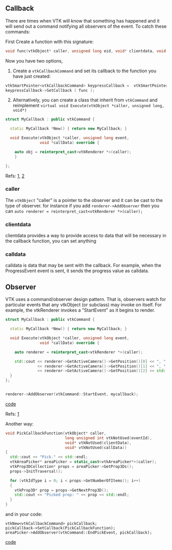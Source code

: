 ## Callback

There are times when VTK will know that something has happened and it will send out a command notifying all observers of the event. To catch these commands:

First Create a function with this signature:

```cpp
void func(vtkObject* caller, unsigned long eid, void* clientdata, void *calldata)
```

Now you have two options,

1. Create a `vtkCallbackCommand` and set its callback to the function you have just created:

```cpp
vtkSmartPointer<vtkCallbackCommand> keypressCallback =  vtkSmartPointer<vtkCallbackCommand>::New();
keypressCallback->SetCallback ( func );
```

2. Alternatively, you can create a class that inherit from `vtkCommand`  and reimplement  `virtual void Execute(vtkObject *caller, unsigned long, void*)`

```cpp
struct MyCallback : public vtkCommand {

  static MyCallback *New() { return new MyCallback; }

  void Execute(vtkObject *caller, unsigned long event,
               void *callData) override {

    auto obj = reinterpret_cast<vtkRenderer *>(caller);
    }

};
```

Refs: [1](https://vtk.org/Wiki/VTK/Tutorials/Callbacks), [2](https://vtk.org/doc/nightly/html/classvtkCommand.html)

### caller

The `vtkObject` "caller" is a pointer to the observer and it can be cast to the type of observer. for instance if you add `renderer->AddObserver` then you can `auto renderer = reinterpret_cast<vtkRenderer *>(caller);`

### clientdata

clientdata provides a way to provide access to data that will be necessary in the callback function, you can set anything

### calldata

calldata is data that may be sent with the callback. For example, when the ProgressEvent event is sent, it sends the progress value as calldata.

## Observer

VTK uses a command/observer design pattern. That is, observers watch for particular events that any vtkObject (or subclass) may invoke on itself. For example, the vtkRenderer invokes a "StartEvent" as it begins to render.

```cpp
struct MyCallback : public vtkCommand {

  static MyCallback *New() { return new MyCallback; }

  void Execute(vtkObject *caller, unsigned long event,
               void *callData) override {

    auto renderer = reinterpret_cast<vtkRenderer *>(caller);

    std::cout << renderer->GetActiveCamera()->GetPosition()[0] << ", "
              << renderer->GetActiveCamera()->GetPosition()[1] << ", "
              << renderer->GetActiveCamera()->GetPosition()[2] << std::endl;
  }
};


renderer->AddObserver(vtkCommand::StartEvent, mycallback);


```

[code](../vtk/command_observer_for_events.cpp)

Refs: [1](https://examples.vtk.org/site/Cxx/Tutorial/Tutorial_Step2)

Another way:

```cpp
void PickCallbackFunction(vtkObject* caller,
                          long unsigned int vtkNotUsed(eventId),
                          void* vtkNotUsed(clientData),
                          void* vtkNotUsed(callData))
{
  std::cout << "Pick." << std::endl;
  vtkAreaPicker* areaPicker = static_cast<vtkAreaPicker*>(caller);
  vtkProp3DCollection* props = areaPicker->GetProp3Ds();
  props->InitTraversal();

  for (vtkIdType i = 0; i < props->GetNumberOfItems(); i++)
  {
    vtkProp3D* prop = props->GetNextProp3D();
    std::cout << "Picked prop: " << prop << std::endl;
  }
}
```

and in your code:

```
vtkNew<vtkCallbackCommand> pickCallback;
pickCallback->SetCallback(PickCallbackFunction);
areaPicker->AddObserver(vtkCommand::EndPickEvent, pickCallback);
```

[code](../vtk/AreaPicking.cxx)
